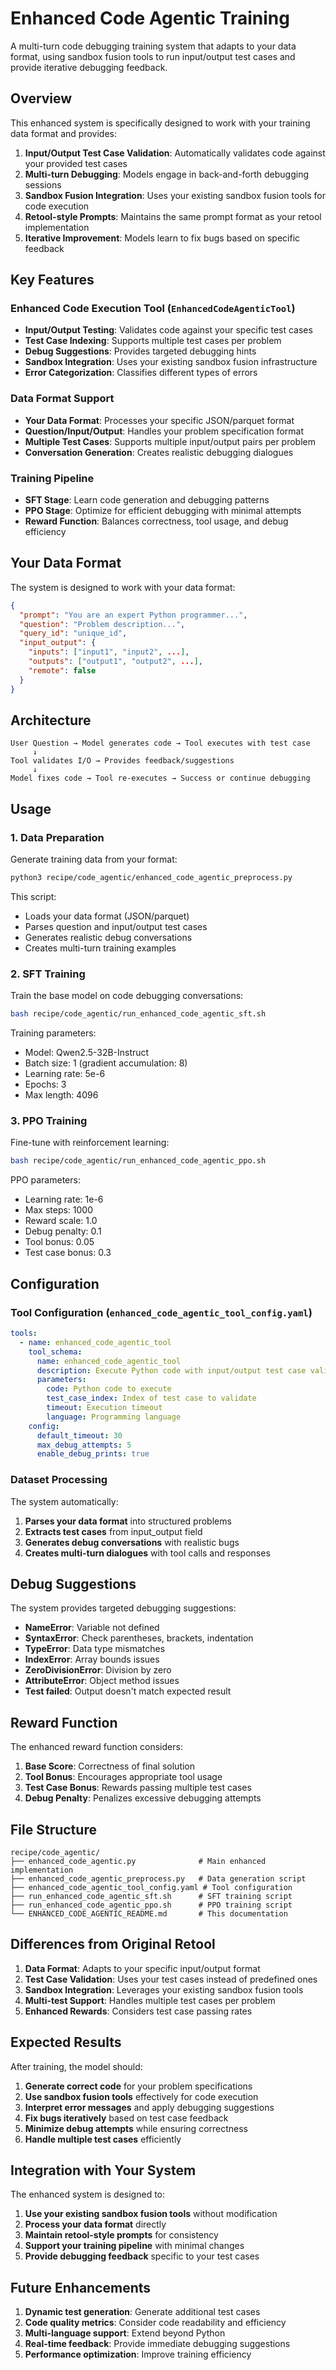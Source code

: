# Enhanced Code Agentic Training

A multi-turn code debugging training system that adapts to your data format, using sandbox fusion tools to run input/output test cases and provide iterative debugging feedback.

## Overview

This enhanced system is specifically designed to work with your training data format and provides:

1. **Input/Output Test Case Validation**: Automatically validates code against your provided test cases
2. **Multi-turn Debugging**: Models engage in back-and-forth debugging sessions
3. **Sandbox Fusion Integration**: Uses your existing sandbox fusion tools for code execution
4. **Retool-style Prompts**: Maintains the same prompt format as your retool implementation
5. **Iterative Improvement**: Models learn to fix bugs based on specific feedback

## Key Features

### Enhanced Code Execution Tool (`EnhancedCodeAgenticTool`)
- **Input/Output Testing**: Validates code against your specific test cases
- **Test Case Indexing**: Supports multiple test cases per problem
- **Debug Suggestions**: Provides targeted debugging hints
- **Sandbox Integration**: Uses your existing sandbox fusion infrastructure
- **Error Categorization**: Classifies different types of errors

### Data Format Support
- **Your Data Format**: Processes your specific JSON/parquet format
- **Question/Input/Output**: Handles your problem specification format
- **Multiple Test Cases**: Supports multiple input/output pairs per problem
- **Conversation Generation**: Creates realistic debugging dialogues

### Training Pipeline
- **SFT Stage**: Learn code generation and debugging patterns
- **PPO Stage**: Optimize for efficient debugging with minimal attempts
- **Reward Function**: Balances correctness, tool usage, and debug efficiency

## Your Data Format

The system is designed to work with your data format:

```json
{
  "prompt": "You are an expert Python programmer...",
  "question": "Problem description...",
  "query_id": "unique_id",
  "input_output": {
    "inputs": ["input1", "input2", ...],
    "outputs": ["output1", "output2", ...],
    "remote": false
  }
}
```

## Architecture

```
User Question → Model generates code → Tool executes with test case
     ↓
Tool validates I/O → Provides feedback/suggestions
     ↓
Model fixes code → Tool re-executes → Success or continue debugging
```

## Usage

### 1. Data Preparation

Generate training data from your format:

```bash
python3 recipe/code_agentic/enhanced_code_agentic_preprocess.py
```

This script:
- Loads your data format (JSON/parquet)
- Parses question and input/output test cases
- Generates realistic debug conversations
- Creates multi-turn training examples

### 2. SFT Training

Train the base model on code debugging conversations:

```bash
bash recipe/code_agentic/run_enhanced_code_agentic_sft.sh
```

Training parameters:
- Model: Qwen2.5-32B-Instruct
- Batch size: 1 (gradient accumulation: 8)
- Learning rate: 5e-6
- Epochs: 3
- Max length: 4096

### 3. PPO Training

Fine-tune with reinforcement learning:

```bash
bash recipe/code_agentic/run_enhanced_code_agentic_ppo.sh
```

PPO parameters:
- Learning rate: 1e-6
- Max steps: 1000
- Reward scale: 1.0
- Debug penalty: 0.1
- Tool bonus: 0.05
- Test case bonus: 0.3

## Configuration

### Tool Configuration (`enhanced_code_agentic_tool_config.yaml`)
```yaml
tools:
  - name: enhanced_code_agentic_tool
    tool_schema:
      name: enhanced_code_agentic_tool
      description: Execute Python code with input/output test case validation
      parameters:
        code: Python code to execute
        test_case_index: Index of test case to validate
        timeout: Execution timeout
        language: Programming language
    config:
      default_timeout: 30
      max_debug_attempts: 5
      enable_debug_prints: true
```

### Dataset Processing
The system automatically:
1. **Parses your data format** into structured problems
2. **Extracts test cases** from input_output field
3. **Generates debug conversations** with realistic bugs
4. **Creates multi-turn dialogues** with tool calls and responses

## Debug Suggestions

The system provides targeted debugging suggestions:

- **NameError**: Variable not defined
- **SyntaxError**: Check parentheses, brackets, indentation
- **TypeError**: Data type mismatches
- **IndexError**: Array bounds issues
- **ZeroDivisionError**: Division by zero
- **AttributeError**: Object method issues
- **Test failed**: Output doesn't match expected result

## Reward Function

The enhanced reward function considers:

1. **Base Score**: Correctness of final solution
2. **Tool Bonus**: Encourages appropriate tool usage
3. **Test Case Bonus**: Rewards passing multiple test cases
4. **Debug Penalty**: Penalizes excessive debugging attempts

## File Structure

```
recipe/code_agentic/
├── enhanced_code_agentic.py              # Main enhanced implementation
├── enhanced_code_agentic_preprocess.py   # Data generation script
├── enhanced_code_agentic_tool_config.yaml # Tool configuration
├── run_enhanced_code_agentic_sft.sh      # SFT training script
├── run_enhanced_code_agentic_ppo.sh      # PPO training script
└── ENHANCED_CODE_AGENTIC_README.md       # This documentation
```

## Differences from Original Retool

1. **Data Format**: Adapts to your specific input/output format
2. **Test Case Validation**: Uses your test cases instead of predefined ones
3. **Sandbox Integration**: Leverages your existing sandbox fusion tools
4. **Multi-test Support**: Handles multiple test cases per problem
5. **Enhanced Rewards**: Considers test case passing rates

## Expected Results

After training, the model should:

1. **Generate correct code** for your problem specifications
2. **Use sandbox fusion tools** effectively for code execution
3. **Interpret error messages** and apply debugging suggestions
4. **Fix bugs iteratively** based on test case feedback
5. **Minimize debug attempts** while ensuring correctness
6. **Handle multiple test cases** efficiently

## Integration with Your System

The enhanced system is designed to:

1. **Use your existing sandbox fusion tools** without modification
2. **Process your data format** directly
3. **Maintain retool-style prompts** for consistency
4. **Support your training pipeline** with minimal changes
5. **Provide debugging feedback** specific to your test cases

## Future Enhancements

1. **Dynamic test generation**: Generate additional test cases
2. **Code quality metrics**: Consider code readability and efficiency
3. **Multi-language support**: Extend beyond Python
4. **Real-time feedback**: Provide immediate debugging suggestions
5. **Performance optimization**: Improve training efficiency 